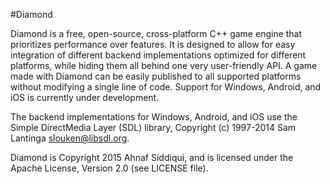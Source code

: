#Diamond

Diamond is a free, open-source, cross-platform C++ game engine that prioritizes performance over features. It is designed to allow for easy integration of different backend implementations optimized for different platforms, while hiding them all behind one very user-friendly API. A game made with Diamond can be easily published to all supported platforms without modifying a single line of code. Support for Windows, Android, and iOS is currently under development.

The backend implementations for Windows, Android, and iOS use the Simple DirectMedia Layer (SDL) library, Copyright (c) 1997-2014 Sam Lantinga <slouken@libsdl.org>.

Diamond is Copyright 2015 Ahnaf Siddiqui, and is licensed under the Apache License, Version 2.0 (see LICENSE file).